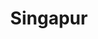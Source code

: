 ---
title: Singapur
date: 
draft: false

# descripcion
description : Tiritas con bolitas

materials: Plata 925

color: Plateado

dimensions: 5,5cm

code: 01-01-0015

type: "Aros"

categories: []

price: $3.270,00

price_eftvo: $2.780,00

# Images
# first image will be shown in the product page
images:
  # - image: "images/path_to_image"
  # La ubicacion de las imagenes es imagenes/Aros/Aros.Colgantes/01-01-0015-singapur
  - image: "./images/aros/colgantes/01-01-0015-tiritas-con-bolitas_a.JPG"
  - image: "./images/aros/colgantes/01-01-0015-tiritas-con-bolitas_b.JPG"
---